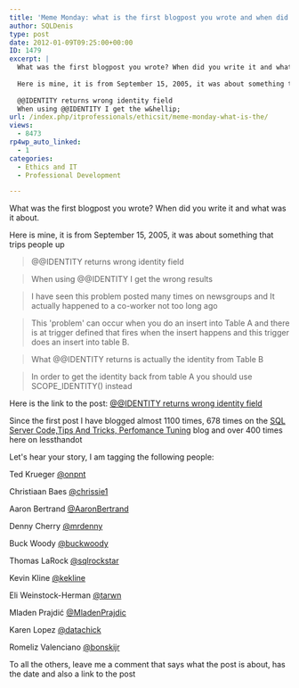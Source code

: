 ```yaml
---
title: 'Meme Monday: what is the first blogpost you wrote and when did you write it?'
author: SQLDenis
type: post
date: 2012-01-09T09:25:00+00:00
ID: 1479
excerpt: |
  What was the first blogpost you wrote? When did you write it and what was it about.
  
  Here is mine, it is from September 15, 2005, it was about something that trips people up
  
  @@IDENTITY returns wrong identity field
  When using @@IDENTITY I get the w&hellip;
url: /index.php/itprofessionals/ethicsit/meme-monday-what-is-the/
views:
  - 8473
rp4wp_auto_linked:
  - 1
categories:
  - Ethics and IT
  - Professional Development

---
```

What was the first blogpost you wrote? When did you write it and what was it about.

Here is mine, it is from September 15, 2005, it was about something that trips people up

> @@IDENTITY returns wrong identity field
  
> When using @@IDENTITY I get the wrong results
  
> I have seen this problem posted many times on newsgroups and It actually happened to a co-worker not too long ago
  
> This 'problem' can occur when you do an insert into Table A and there is at trigger defined that fires when the insert happens and this trigger does an insert into table B.
  
> What @@IDENTITY returns is actually the identity from Table B
  
> In order to get the identity back from table A you should use SCOPE_IDENTITY() instead

Here is the link to the post: [@@IDENTITY returns wrong identity field][1]

Since the first post I have blogged almost 1100 times, 678 times on the [SQL Server Code,Tips And Tricks, Perfomance Tuning][2] blog and over 400 times here on lessthandot

Let's hear your story, I am tagging the following people:

Ted Krueger [@onpnt][3]
  
Christiaan Baes [@chrissie1][4]
  
Aaron Bertrand [@AaronBertrand][5]
  
Denny Cherry [@mrdenny][6]
  
Buck Woody [@buckwoody][7]
  
Thomas LaRock [@sqlrockstar][8]
  
Kevin Kline [@kekline][9]
  
Eli Weinstock-Herman [@tarwn][10]
  
Mladen Prajdić [@MladenPrajdic][11]
  
Karen Lopez [@datachick][12]
  
Romeliz Valenciano [@bonskijr][13] 

To all the others, leave me a comment that says what the post is about, has the date and also a link to the post

 [1]: http://sqlservercode.blogspot.com/2005/09/identity-returns-wrong-identity-field.html
 [2]: http://sqlservercode.blogspot.com/
 [3]: https://twitter.com/#!/onpnt
 [4]: https://twitter.com/#!/chrissie1
 [5]: https://twitter.com/#!/AaronBertrand
 [6]: https://twitter.com/#!/mrdenny
 [7]: https://twitter.com/#!/buckwoody
 [8]: https://twitter.com/#!/sqlrockstar
 [9]: https://twitter.com/#!/kekline
 [10]: https://twitter.com/#!/Tarwn
 [11]: https://twitter.com/#!/MladenPrajdic
 [12]: https://twitter.com/#!/datachick
 [13]: https://twitter.com/#!/bonskijr